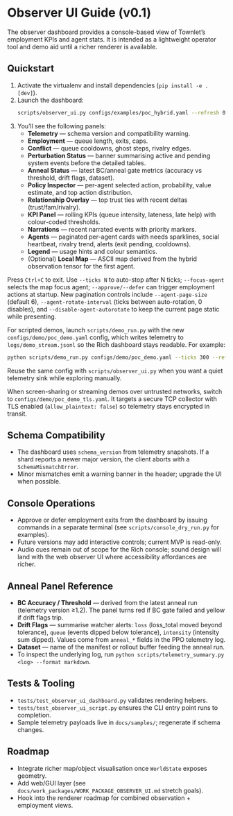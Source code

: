 # Observer UI Guide (v0.1)

The observer dashboard provides a console-based view of Townlet’s employment KPIs and agent stats. It is intended as a lightweight operator tool and demo aid until a richer renderer is available.

## Quickstart
1. Activate the virtualenv and install dependencies (`pip install -e .[dev]`).
2. Launch the dashboard:
   ```bash
   scripts/observer_ui.py configs/examples/poc_hybrid.yaml --refresh 0.5 [--focus-agent alice]
   ```
3. You’ll see the following panels:
   - **Telemetry** — schema version and compatibility warning.
   - **Employment** — queue length, exits, caps.
   - **Conflict** — queue cooldowns, ghost steps, rivalry edges.
   - **Perturbation Status** — banner summarising active and pending system events before the detailed tables.
   - **Anneal Status** — latest BC/anneal gate metrics (accuracy vs threshold, drift flags, dataset).
   - **Policy Inspector** — per-agent selected action, probability, value estimate, and top action distribution.
   - **Relationship Overlay** — top trust ties with recent deltas (trust/fam/rivalry).
   - **KPI Panel** — rolling KPIs (queue intensity, lateness, late help) with colour-coded thresholds.
   - **Narrations** — recent narrated events with priority markers.
   - **Agents** — paginated per-agent cards with needs sparklines, social heartbeat, rivalry trend, alerts (exit pending, cooldowns).
   - **Legend** — usage hints and colour semantics.
   - (Optional) **Local Map** — ASCII map derived from the hybrid observation tensor for the first agent.

Press `Ctrl+C` to exit. Use `--ticks N` to auto-stop after N ticks; `--focus-agent` selects the map focus agent; `--approve/--defer` can trigger employment actions at startup. New pagination controls include `--agent-page-size` (default 6), `--agent-rotate-interval` (ticks between auto-rotation, 0 disables), and `--disable-agent-autorotate` to keep the current page static while presenting.

For scripted demos, launch `scripts/demo_run.py` with the new `configs/demo/poc_demo.yaml` config, which writes telemetry to `logs/demo_stream.jsonl` so the Rich dashboard stays readable. For example:

```bash
python scripts/demo_run.py configs/demo/poc_demo.yaml --ticks 300 --refresh 0.5
```

Reuse the same config with `scripts/observer_ui.py` when you want a quiet telemetry sink while exploring manually.

When screen-sharing or streaming demos over untrusted networks, switch to
`configs/demo/poc_demo_tls.yaml`. It targets a secure TCP collector with TLS
enabled (`allow_plaintext: false`) so telemetry stays encrypted in transit.


## Schema Compatibility
- The dashboard uses `schema_version` from telemetry snapshots. If a shard reports a newer major version, the client aborts with a `SchemaMismatchError`.
- Minor mismatches emit a warning banner in the header; upgrade the UI when possible.

## Console Operations
- Approve or defer employment exits from the dashboard by issuing commands in a separate terminal (see `scripts/console_dry_run.py` for examples).
- Future versions may add interactive controls; current MVP is read-only.
- Audio cues remain out of scope for the Rich console; sound design will land with the web observer UI where accessibility affordances are richer.

## Anneal Panel Reference
- **BC Accuracy / Threshold** — derived from the latest anneal run (telemetry version ≥1.2). The panel turns red if BC gate failed and yellow if drift flags trip.
- **Drift Flags** — summarise watcher alerts: `loss` (loss_total moved beyond tolerance), `queue` (events dipped below tolerance), `intensity` (intensity sum dipped). Values come from `anneal_*` fields in the PPO telemetry log.
- **Dataset** — name of the manifest or rollout buffer feeding the anneal run.
- To inspect the underlying log, run `python scripts/telemetry_summary.py <log> --format markdown`.

## Tests & Tooling
- `tests/test_observer_ui_dashboard.py` validates rendering helpers.
- `tests/test_observer_ui_script.py` ensures the CLI entry point runs to completion.
- Sample telemetry payloads live in `docs/samples/`; regenerate if schema changes.

## Roadmap
- Integrate richer map/object visualisation once `WorldState` exposes geometry.
- Add web/GUI layer (see `docs/work_packages/WORK_PACKAGE_OBSERVER_UI.md` stretch goals).
- Hook into the renderer roadmap for combined observation + employment views.
